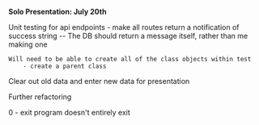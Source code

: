 **Solo Presentation: July 20th**


Unit testing for api endpoints
    - make all routes return a notification of success string
        -- The DB should return a message itself, rather than me making one

    Will need to be able to create all of the class objects within test
        - create a parent class


Clear out old data and enter new data for presentation


Further refactoring


0 - exit program doesn't entirely exit



